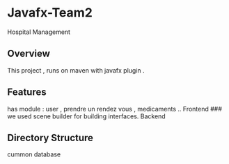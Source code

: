 # Javafx-Team2
Hospital Management
## Overview 
This project , runs on maven with javafx plugin .
## Features ## 
has module : user , prendre un rendez vous , medicaments ..
Frontend ### 
we used scene builder for building interfaces.
Backend 
## Directory Structure ## 
cummon database 

